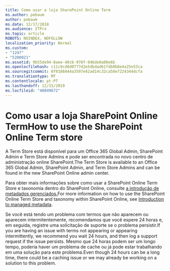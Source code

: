 ```yaml
---
title: Como usar a loja SharePoint Online Term
ms.author: pebaum
author: pebaum
ms.date: 12/17/2018
ms.audience: ITPro
ms.topic: article
ROBOTS: NOINDEX, NOFOLLOW
localization_priority: Normal
ms.custom:
- "1247"
- "5200021"
ms.assetid: 9b55de94-8aee-40cb-970f-046de0a80e6b
ms.openlocfilehash: c11c9cd8d0777d2e5dbdad61fdb0b8e4a25e53ca
ms.sourcegitcommit: 0f0186044a3597e42ad14c32ca58e7224344dcfa
ms.translationtype: MT
ms.contentlocale: pt-PT
ms.lasthandoff: 12/15/2019
ms.locfileid: "40049672"
---
```

# <a name="how-to-use-the-sharepoint-online-term-store"></a><span data-ttu-id="aae47-102">Como usar a loja SharePoint Online Term</span><span class="sxs-lookup"><span data-stu-id="aae47-102">How to use the SharePoint Online Term store</span></span>

<span data-ttu-id="aae47-103">A Term Store está disponível para um Office 365 Global Admin, SharePoint Admin e Term Store Admins e pode ser encontrada no novo centro de administração online SharePoint.</span><span class="sxs-lookup"><span data-stu-id="aae47-103">The Term Store is available to an Office 365 Global Admin, SharePoint Admin, and Term Store Admins and can be found in the new SharePoint Online admin center.</span></span>
  
<span data-ttu-id="aae47-104">Para obter mais informações sobre como usar a SharePoint Online Term Store e taxonomia dentro do SharePoint Online, consulte [a introdução de metadados gerenciados.](https://go.microsoft.com/fwlink/?linkid=2044674&amp;clcid=0x409)</span><span class="sxs-lookup"><span data-stu-id="aae47-104">For more information on how to use the SharePoint Online Term Store and taxonomy within SharePoint Online, see [Introduction to managed metadata](https://go.microsoft.com/fwlink/?linkid=2044674&amp;clcid=0x409).</span></span>
  
<span data-ttu-id="aae47-105">Se você está tendo um problema com termos que não aparecem ou aparecem intermitentemente, recomendamos que você espere 24 horas e, em seguida, registre uma solicitação de suporte se o problema persistir.</span><span class="sxs-lookup"><span data-stu-id="aae47-105">If you are having an issue with terms not appearing or appearing intermittently, we recommend you wait 24 hours, and then log a support request if the issue persists.</span></span> <span data-ttu-id="aae47-106">Mesmo que 24 horas podem ser um longo tempo, poderia haver um problema de cache ou já pode estar trabalhando em uma solução para este problema.</span><span class="sxs-lookup"><span data-stu-id="aae47-106">Even though 24 hours can be a long time, there could be a caching issue or we may already be working on a solution to this problem.</span></span>
  